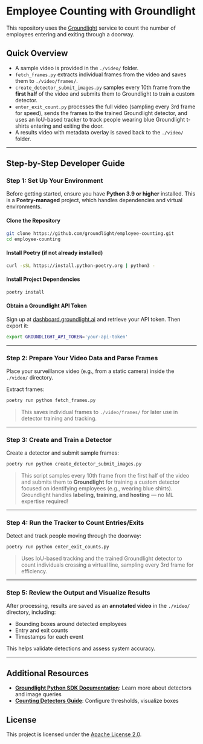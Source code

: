 # Employee Counting with Groundlight

This repository uses the [Groundlight](https://groundlight.ai) service to count the number of employees entering and exiting through a doorway.

## Quick Overview

- A sample video is provided in the `./video/` folder.
- `fetch_frames.py` extracts individual frames from the video and saves them to `./video/frames/`.
- `create_detector_submit_images.py` samples every 10th frame from the **first half** of the video and submits them to Groundlight to train a custom detector.
- `enter_exit_count.py` processes the full video (sampling every 3rd frame for speed), sends the frames to the trained Groundlight detector, and uses an IoU-based tracker to track people wearing blue Groundlight t-shirts entering and exiting the door.
- A results video with metadata overlay is saved back to the `./video/` folder.

---

## Step-by-Step Developer Guide

### Step 1: Set Up Your Environment

Before getting started, ensure you have **Python 3.9 or higher** installed. This is a **Poetry-managed** project, which handles dependencies and virtual environments.

#### Clone the Repository
```bash
git clone https://github.com/groundlight/employee-counting.git
cd employee-counting
```

#### Install Poetry (if not already installed)
```bash
curl -sSL https://install.python-poetry.org | python3 -
```

#### Install Project Dependencies
```bash
poetry install
```

#### Obtain a Groundlight API Token
Sign up at [dashboard.groundlight.ai](https://dashboard.groundlight.ai) and retrieve your API token. Then export it:

```bash
export GROUNDLIGHT_API_TOKEN='your-api-token'
```

---

### Step 2: Prepare Your Video Data and Parse Frames

Place your surveillance video (e.g., from a static camera) inside the `./video/` directory.

Extract frames:
```bash
poetry run python fetch_frames.py
```

> This saves individual frames to `./video/frames/` for later use in detector training and tracking.

---

### Step 3: Create and Train a Detector

Create a detector and submit sample frames:
```bash
poetry run python create_detector_submit_images.py
```

> This script samples every 10th frame from the first half of the video and submits them to **Groundlight** for training a custom detector focused on identifying employees (e.g., wearing blue shirts).  
> Groundlight handles **labeling, training, and hosting** — no ML expertise required!

---

### Step 4: Run the Tracker to Count Entries/Exits

Detect and track people moving through the doorway:
```bash
poetry run python enter_exit_counts.py
```

> Uses IoU-based tracking and the trained Groundlight detector to count individuals crossing a virtual line, sampling every 3rd frame for efficiency.

---

### Step 5: Review the Output and Visualize Results

After processing, results are saved as an **annotated video** in the `./video/` directory, including:

- Bounding boxes around detected employees  
- Entry and exit counts  
- Timestamps for each event  

This helps validate detections and assess system accuracy.

---

## Additional Resources

- [**Groundlight Python SDK Documentation**](https://code.groundlight.ai/python-sdk/docs/guide): Learn more about detectors and image queries  
- [**Counting Detectors Guide**](https://code.groundlight.ai/python-sdk/docs/answer-modes/counting-detectors): Configure thresholds, visualize boxes

## License

This project is licensed under the [Apache License 2.0](LICENSE).

